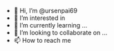 - 👋 Hi, I’m @ursenpai69
- 👀 I’m interested in 
- 🌱 I’m currently learning ...
- 💞️ I’m looking to collaborate on ...
- 📫 How to reach me

<!---
ursenpai69/ursenpai69 is a ✨ special ✨ repository because its `README.md` (this file) appears on your GitHub profile.
You can click the Preview link to take a look at your changes.
--->
